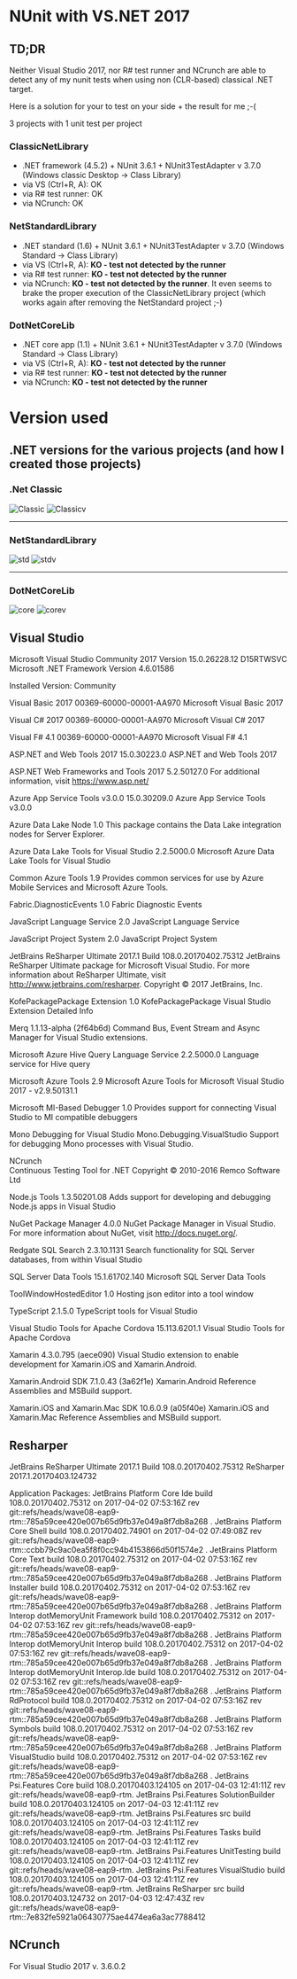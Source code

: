 # NUnit with VS.NET 2017 

## TD;DR
Neither Visual Studio 2017, nor R# test runner and NCrunch are able to detect any of my nunit tests when using non (CLR-based) classical .NET target.

Here is a solution for your to test on your side + the result for me ;-(

3 projects with 1 unit test per project  

### ClassicNetLibrary
- .NET framework (4.5.2) + NUnit 3.6.1 + NUnit3TestAdapter v 3.7.0 (Windows classic Desktop -> Class Library)
 - via VS (Ctrl+R, A): OK
 - via R# test runner: OK
 - via NCrunch: OK



### NetStandardLibrary
- .NET standard (1.6) + NUnit 3.6.1 + NUnit3TestAdapter v 3.7.0 (Windows Standard -> Class Library)
 - via VS (Ctrl+R, A): __KO - test not detected by the runner__
 - via R# test runner: __KO - test not detected by the runner__
 - via NCrunch: __KO - test not detected by the runner__. It even seems to brake the proper execution of the ClassicNetLibrary project (which works again after removing the NetStandard project ;-)



### DotNetCoreLib
- .NET core app (1.1) + NUnit 3.6.1 + NUnit3TestAdapter v 3.7.0 (Windows Standard -> Class Library)
 - via VS (Ctrl+R, A): __KO - test not detected by the runner__
 - via R# test runner: __KO - test not detected by the runner__
 - via NCrunch: __KO - test not detected by the runner__


# Version used

## .NET versions for the various projects (and how I created those projects)

### .Net Classic
![Classic](https://github.com/tpierrain/vs2017-tests/blob/master/ClassicNetLibrary-How.png?raw=true)
![Classicv](https://github.com/tpierrain/vs2017-tests/blob/master/ClassicNetLibrary-Version.png?raw=true)

---

### NetStandardLibrary

![std](https://github.com/tpierrain/vs2017-tests/blob/master/NetStandardLibrary-How.PNG?raw=true)
![stdv](https://github.com/tpierrain/vs2017-tests/blob/master/NetStandardLibrary-Version.PNG?raw=true)

---

### DotNetCoreLib
![core](https://github.com/tpierrain/vs2017-tests/blob/master/DotNetCoreLib-How.png?raw=true)
![corev](https://github.com/tpierrain/vs2017-tests/blob/master/DotNetCoreLib-Version.png?raw=true)


## Visual Studio

 Microsoft Visual Studio Community 2017
Version 15.0.26228.12 D15RTWSVC
Microsoft .NET Framework
Version 4.6.01586

Installed Version: Community

Visual Basic 2017   00369-60000-00001-AA970
Microsoft Visual Basic 2017

Visual C# 2017   00369-60000-00001-AA970
Microsoft Visual C# 2017

Visual F# 4.1   00369-60000-00001-AA970
Microsoft Visual F# 4.1

ASP.NET and Web Tools 2017   15.0.30223.0
ASP.NET and Web Tools 2017

ASP.NET Web Frameworks and Tools 2017   5.2.50127.0
For additional information, visit https://www.asp.net/

Azure App Service Tools v3.0.0   15.0.30209.0
Azure App Service Tools v3.0.0

Azure Data Lake Node   1.0
This package contains the Data Lake integration nodes for Server Explorer.

Azure Data Lake Tools for Visual Studio   2.2.5000.0
Microsoft Azure Data Lake Tools for Visual Studio

Common Azure Tools   1.9
Provides common services for use by Azure Mobile Services and Microsoft Azure Tools.

Fabric.DiagnosticEvents   1.0
Fabric Diagnostic Events

JavaScript Language Service   2.0
JavaScript Language Service

JavaScript Project System   2.0
JavaScript Project System

JetBrains ReSharper Ultimate 2017.1    Build 108.0.20170402.75312
JetBrains ReSharper Ultimate package for Microsoft Visual Studio. For more information about ReSharper Ultimate, visit http://www.jetbrains.com/resharper. Copyright © 2017 JetBrains, Inc.

KofePackagePackage Extension   1.0
KofePackagePackage Visual Studio Extension Detailed Info

Merq   1.1.13-alpha (2f64b6d)
Command Bus, Event Stream and Async Manager for Visual Studio extensions.

Microsoft Azure Hive Query Language Service   2.2.5000.0
Language service for Hive query

Microsoft Azure Tools   2.9
Microsoft Azure Tools for Microsoft Visual Studio 2017 - v2.9.50131.1

Microsoft MI-Based Debugger   1.0
Provides support for connecting Visual Studio to MI compatible debuggers

Mono Debugging for Visual Studio   Mono.Debugging.VisualStudio
Support for debugging Mono processes with Visual Studio.

NCrunch   
Continuous Testing Tool for .NET
Copyright © 2010-2016 Remco Software Ltd

Node.js Tools   1.3.50201.08
Adds support for developing and debugging Node.js apps in Visual Studio

NuGet Package Manager   4.0.0
NuGet Package Manager in Visual Studio. For more information about NuGet, visit http://docs.nuget.org/.

Redgate SQL Search   2.3.10.1131
Search functionality for SQL Server databases, from within Visual Studio

SQL Server Data Tools   15.1.61702.140
Microsoft SQL Server Data Tools

ToolWindowHostedEditor   1.0
Hosting json editor into a tool window

TypeScript   2.1.5.0
TypeScript tools for Visual Studio

Visual Studio Tools for Apache Cordova   15.113.6201.1
Visual Studio Tools for Apache Cordova

Xamarin   4.3.0.795 (aece090)
Visual Studio extension to enable development for Xamarin.iOS and Xamarin.Android.

Xamarin.Android SDK   7.1.0.43 (3a62f1e)
Xamarin.Android Reference Assemblies and MSBuild support.

Xamarin.iOS and Xamarin.Mac SDK   10.6.0.9 (a05f40e)
Xamarin.iOS and Xamarin.Mac Reference Assemblies and MSBuild support.



## Resharper

JetBrains ReSharper Ultimate 2017.1  Build 108.0.20170402.75312
ReSharper 2017.1.20170403.124732

Application Packages:
JetBrains Platform Core Ide build 108.0.20170402.75312 on 2017-04-02 07:53:16Z rev git::refs/heads/wave08-eap9-rtm::785a59cee420e007b65d9fb37e049a8f7db8a268
.
JetBrains Platform Core Shell build 108.0.20170402.74901 on 2017-04-02 07:49:08Z rev git::refs/heads/wave08-eap9-rtm::ccbb79c9ac0ea5f8f0cc94b4153866d50f1574e2
.
JetBrains Platform Core Text build 108.0.20170402.75312 on 2017-04-02 07:53:16Z rev git::refs/heads/wave08-eap9-rtm::785a59cee420e007b65d9fb37e049a8f7db8a268
.
JetBrains Platform Installer build 108.0.20170402.75312 on 2017-04-02 07:53:16Z rev git::refs/heads/wave08-eap9-rtm::785a59cee420e007b65d9fb37e049a8f7db8a268
.
JetBrains Platform Interop dotMemoryUnit Framework build 108.0.20170402.75312 on 2017-04-02 07:53:16Z rev git::refs/heads/wave08-eap9-rtm::785a59cee420e007b65d9fb37e049a8f7db8a268
.
JetBrains Platform Interop dotMemoryUnit Interop build 108.0.20170402.75312 on 2017-04-02 07:53:16Z rev git::refs/heads/wave08-eap9-rtm::785a59cee420e007b65d9fb37e049a8f7db8a268
.
JetBrains Platform Interop dotMemoryUnit Interop.Ide build 108.0.20170402.75312 on 2017-04-02 07:53:16Z rev git::refs/heads/wave08-eap9-rtm::785a59cee420e007b65d9fb37e049a8f7db8a268
.
JetBrains Platform RdProtocol build 108.0.20170402.75312 on 2017-04-02 07:53:16Z rev git::refs/heads/wave08-eap9-rtm::785a59cee420e007b65d9fb37e049a8f7db8a268
.
JetBrains Platform Symbols build 108.0.20170402.75312 on 2017-04-02 07:53:16Z rev git::refs/heads/wave08-eap9-rtm::785a59cee420e007b65d9fb37e049a8f7db8a268
.
JetBrains Platform VisualStudio build 108.0.20170402.75312 on 2017-04-02 07:53:16Z rev git::refs/heads/wave08-eap9-rtm::785a59cee420e007b65d9fb37e049a8f7db8a268
.
JetBrains Psi.Features Core build 108.0.20170403.124105 on 2017-04-03 12:41:11Z rev git::refs/heads/wave08-eap9-rtm.
JetBrains Psi.Features SolutionBuilder build 108.0.20170403.124105 on 2017-04-03 12:41:11Z rev git::refs/heads/wave08-eap9-rtm.
JetBrains Psi.Features src build 108.0.20170403.124105 on 2017-04-03 12:41:11Z rev git::refs/heads/wave08-eap9-rtm.
JetBrains Psi.Features Tasks build 108.0.20170403.124105 on 2017-04-03 12:41:11Z rev git::refs/heads/wave08-eap9-rtm.
JetBrains Psi.Features UnitTesting build 108.0.20170403.124105 on 2017-04-03 12:41:11Z rev git::refs/heads/wave08-eap9-rtm.
JetBrains Psi.Features VisualStudio build 108.0.20170403.124105 on 2017-04-03 12:41:11Z rev git::refs/heads/wave08-eap9-rtm.
JetBrains ReSharper src build 108.0.20170403.124732 on 2017-04-03 12:47:43Z rev git::refs/heads/wave08-eap9-rtm::7e832fe5921a06430775ae4474ea6a3ac7788412


## NCrunch
For Visual Studio 2017 v. 3.6.0.2

